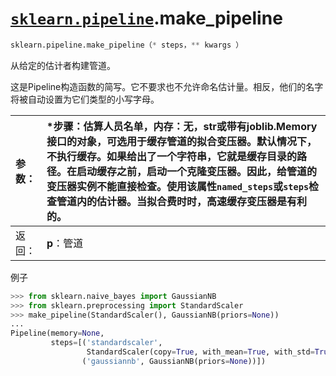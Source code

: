 # [`sklearn.pipeline`](http://scikit-learn.org/stable/modules/classes.html#module-sklearn.pipeline).make\_pipeline

```py
sklearn.pipeline.make_pipeline（* steps，** kwargs ）
```



从给定的估计者构建管道。

这是Pipeline构造函数的简写。它不要求也不允许命名估计量。相反，他们的名字将被自动设置为它们类型的小写字母。

| 参数： | **\*步骤**：估算人员名单，**内存**：无，str或带有joblib.Memory接口的对象，可选用于缓存管道的拟合变压器。默认情况下，不执行缓存。如果给出了一个字符串，它就是缓存目录的路径。在启动缓存之前，启动一个克隆变压器。因此，给管道的变压器实例不能直接检查。使用该属性`named_steps`或`steps`检查管道内的估计器。当拟合费时时，高速缓存变压器是有利的。 |
| :--- | :--- |
| 返回： | **p**：管道 |

例子

```py
>>> from sklearn.naive_bayes import GaussianNB
>>> from sklearn.preprocessing import StandardScaler
>>> make_pipeline(StandardScaler(), GaussianNB(priors=None))
...     
Pipeline(memory=None,
         steps=[('standardscaler',
                 StandardScaler(copy=True, with_mean=True, with_std=True)),
                ('gaussiannb', GaussianNB(priors=None))])
```



